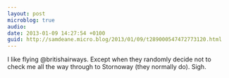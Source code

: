 ```yaml
---
layout: post
microblog: true
audio: 
date: 2013-01-09 14:27:54 +0100
guid: http://samdeane.micro.blog/2013/01/09/t289000547472773120.html
---
```

I like flying @britishairways. Except when they randomly decide not to  check me all the way through to Stornoway (they normally do). Sigh.
